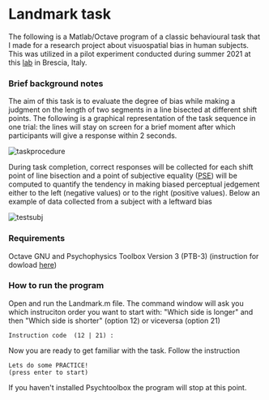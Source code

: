 # Landmark task


The following is a Matlab/Octave program of a classic behavioural task that I made for a research project about visuospatial bias in human subjects.
This was utilized in a pilot experiment conducted during summer 2021 at this [lab](http://www.cognitiveneuroscience.it/?lang=en) in Brescia, Italy.


### Brief background notes
The aim of this task is to evaluate the degree of bias while making a judgment on the length of two segments in a line bisected at different shift points. The following is a graphical representation of the task sequence in one trial: the lines will stay on screen for a brief moment after which participants will give a response within 2 seconds. 

![taskprocedure](https://user-images.githubusercontent.com/104091627/164989059-44f4b481-d0e3-48aa-b3ee-d0be6ecd4912.png)

During task completion, correct responses will be collected for each shift point of line bisection and a point of subjective equality ([PSE](https://dictionary.apa.org/point-of-subjective-equality)) will be computed to quantify the tendency in making biased perceptual jedgement either to the left (negative values) or to the right (positive values). Below an example of data collected from a subject with a leftward bias

![testsubj](https://user-images.githubusercontent.com/104091627/165067906-afe0ce7d-abbb-4971-ad0e-4e8cce617244.png)



### Requirements
Octave GNU and Psychophysics Toolbox Version 3 (PTB-3) (instruction for dowload [here](http://psychtoolbox.org/download.html))

### How to run the program

Open and run the Landmark.m file. The command window will ask you which instruciton order you want to start with: "Which side is longer" and then "Which side is shorter" (option 12) or viceversa (option 21)

```
Instruction code  (12 | 21) :
```

Now you are ready to get familiar with the task. Follow the instruction

```
Lets do some PRACTICE!
(press enter to start)
```
If you haven't installed Psychtoolbox the program will stop at this point.




